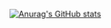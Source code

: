 [![Anurag's GitHub stats](https://github-readme-stats.vercel.app/api?username=Grapeve)](https://github.com/anuraghazra/github-readme-stats)
